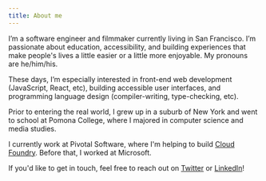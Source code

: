 ```yaml
---
title: About me
---
```


I’m a software engineer and filmmaker currently living in San Francisco. I’m passionate about education, accessibility, and building experiences that make people's lives a little easier or a little more enjoyable. My pronouns are he/him/his.

These days, I’m especially interested in front-end web development (JavaScript, React, etc), building accessible user interfaces, and programming language design (compiler-writing, type-checking, etc).

Prior to entering the real world, I grew up in a suburb of New York and went to school at Pomona College, where I majored in computer science and media studies.

I currently work at Pivotal Software, where I'm helping to build [Cloud Foundry](https://www.cloudfoundry.org/). Before that, I worked at Microsoft.

If you'd like to get in touch, feel free to reach out on [Twitter](https://twitter.com/reidmit) or [LinkedIn](https://linkedin.com/in/reidmitchell)!